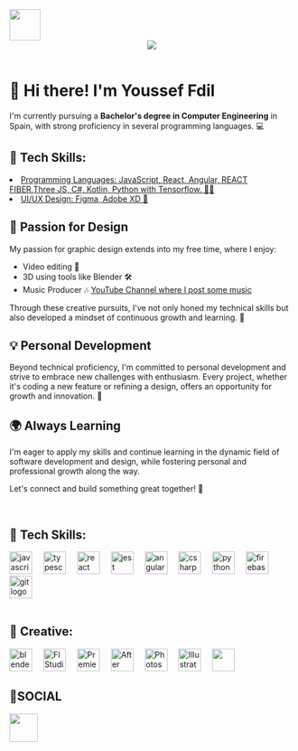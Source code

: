 <div>
  <a href="https://www.youtube.com/@YFB_Prod" target="_blank">
    <img src="https://cdn-icons-png.flaticon.com/512/1384/1384060.png"  width="55" />
  </a>
</div>
<div align="center">
  <img src="background.gif" />
</div>
<br>

<h1>👋 Hi there! I'm Youssef Fdil</h1>

I'm currently pursuing a **Bachelor's degree in Computer Engineering** in Spain, with strong proficiency in several programming languages. 💻

<h2>🔧 Tech Skills:</h2>
<u>
  <li>
  Programming Languages: JavaScript, React, Angular, <a href="https://github.com/pmndrs/react-three-fiber">REACT FIBER</a>,Three JS,  C#, Kotlin, Python with Tensorflow. 👨‍💻
  </li>
  <li>
  UI/UX Design: Figma, Adobe XD 🎨
  </li>
</u>

<h2>🎨 Passion for Design</h2>
My passion for graphic design extends into my free time, where I enjoy:
<ul>
  <li>Video editing 🎥</li>
  <li>3D using tools like Blender 🛠️</li>
  <li>Music Producer 🎶 <a href="https://www.youtube.com/@YFB_Prod">YouTube Channel where I post some music</a></li>
</ul>

Through these creative pursuits, I've not only honed my technical skills but also developed a mindset of continuous growth and learning. 🚀

<h2>💡 Personal Development</h2>
Beyond technical proficiency, I'm committed to personal development and strive to embrace new challenges with enthusiasm. Every project, whether it's coding a new feature or refining a design, offers an opportunity for growth and innovation. 🌱

<h2>🌍 Always Learning</h2>
I'm eager to apply my skills and continue learning in the dynamic field of software development and design, while fostering personal and professional growth along the way.

Let's connect and build something great together! 🚀

<br>

<div align="left">
  <!-- Tech Skills / Programming Languages -->
  <h2>🔧 Tech Skills:</h2>
  <img src="https://cdn.jsdelivr.net/gh/devicons/devicon/icons/javascript/javascript-original.svg" height="40" alt="javascript logo" />
  <img width="12" />
  <img src="https://cdn.jsdelivr.net/gh/devicons/devicon/icons/typescript/typescript-original.svg" height="40" alt="typescript logo" />
  <img width="12" />
  <img src="https://cdn.jsdelivr.net/gh/devicons/devicon/icons/react/react-original.svg" height="40" alt="react logo" />
  <img width="12" />
  <img src="https://cdn.jsdelivr.net/gh/devicons/devicon/icons/jest/jest-plain.svg" height="40" alt="jest logo" />
  <img width="12" />
  <img src="https://cdn.jsdelivr.net/gh/devicons/devicon/icons/angularjs/angularjs-original.svg" height="40" alt="angularjs logo" />
  <img width="12" />
  <img src="https://cdn.jsdelivr.net/gh/devicons/devicon/icons/csharp/csharp-original.svg" height="40" alt="csharp logo" />
  <img width="12" />
  <img src="https://cdn.jsdelivr.net/gh/devicons/devicon/icons/python/python-original.svg" height="40" alt="python logo" />
  <img width="12" />
  <img src="https://cdn.jsdelivr.net/gh/devicons/devicon/icons/firebase/firebase-plain.svg" height="40" alt="firebase logo" />
  <img width="12" />
  <img src="https://cdn.jsdelivr.net/gh/devicons/devicon/icons/git/git-original.svg" height="40" alt="git logo" />
</div>

<br>

<div align="left">
  <!-- Creative / Design & Music -->
  <h2>🎨 Creative:</h2>
  <img src="https://cdn.jsdelivr.net/gh/devicons/devicon/icons/blender/blender-original.svg" height="40" alt="blender logo" />
  <img width="12" />
  <img src="https://www.image-line.com/wp-content/themes/intracto/build/images/fl-fruit-logo.png" height="40" alt="FlStudio logo" />
  <img width="12" />
  <img src="https://upload.wikimedia.org/wikipedia/commons/thumb/4/40/Adobe_Premiere_Pro_CC_icon.svg/493px-Adobe_Premiere_Pro_CC_icon.svg.png" height="40" alt="Premiere Pro logo" />
  <img width="12" />
  <img src="https://upload.wikimedia.org/wikipedia/commons/thumb/c/cb/Adobe_After_Effects_CC_icon.svg/1051px-Adobe_After_Effects_CC_icon.svg.png" height="40" alt="After Effects logo" />
  <img width="12" />
  <img src="https://upload.wikimedia.org/wikipedia/commons/thumb/a/af/Adobe_Photoshop_CC_icon.svg/1200px-Adobe_Photoshop_CC_icon.svg.png" height="40" alt="Photoshop logo" />
  <img width="12" />
  <img src="https://cdn.pixabay.com/photo/2021/02/03/12/28/adobe-illustrator-5977785_640.png" height="40" alt="Illustrator logo">
  <img width="12" />
  <a href="https://www.youtube.com/@YFB_Prod" target="_blank">
    <img src="https://cdn-icons-png.flaticon.com/512/1384/1384060.png"  width="40" />
  </a>
</div>
<h2>👥SOCIAL</h2>
<div align="left">
  <a href="https://www.linkedin.com/in/youssef-fdil-6b6497187/" target="_blank">
    <img src="https://img.icons8.com/color/512/linkedin.png"  width="50"/>
  </a>
</div>

